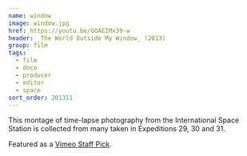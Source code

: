 ```yaml
---
name: window
image: window.jpg
href: https://youtu.be/GOAEIMx39-w
header: _The World Outside My Window_ (2013)
group: film
tags:
  - film
  - doco
  - producer
  - editor
  - space
sort_order: 201311
---
```

This montage of time-lapse photography from the International Space Station is collected from many taken in Expeditions 29, 30 and 31.

Featured as a [Vimeo Staff Pick](https://vimeo.com/channels/staffpicks/80588358).

